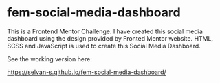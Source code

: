 # fem-social-media-dashboard
This is a Frontend Mentor Challenge. I have created this social media dashboard using the design provided by Fronted Mentor website. HTML, SCSS and JavaScript is used to create this Social Media Dashboard.

See the working version here:

https://selvan-s.github.io/fem-social-media-dashboard/
